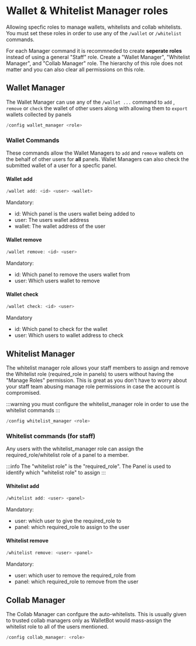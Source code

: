 # Wallet & Whitelist Manager roles

Allowing specfic roles to manage wallets, whitelists and collab whitelists. You must set these roles in order to use any of the `/wallet` or `/whitelist` commands. 

For each Manager command it is recommneded to create **seperate roles** instead of using a general "Staff" role. Create a "Wallet Manager", "Whitelist Manager", and "Collab Manager" role. The hierarchy of this role does not matter and you can also clear all permissions on this role.

## Wallet Manager

The Wallet Manager can use any of the `/wallet ...` command to `add` , `remove` or `check` the wallet of other users along with allowing them to `export` wallets collected by panels

```go
/config wallet_manager <role>
```

### Wallet Commands

These commands allow the Wallet Managers to `add` and `remove` wallets on the behalf of other users for **all** panels. Wallet Managers can also check the submitted wallet of a user for a specfic panel.

#### Wallet add

```go
/wallet add: <id> <user> <wallet> 
```

Mandatory:

- id: Which panel is the users wallet being added to
- user: The users wallet address
- wallet: The wallet address of the user

#### Wallet remove
```go
/wallet remove: <id> <user> 
```

Mandatory:

- id: Which panel to remove the users wallet from
- user: Which users wallet to remove

#### Wallet check
```go
/wallet check: <id> <user> 
```

Mandatory

- id: Which panel to check for the wallet
- user: Which users to wallet address to check

## Whitelist Manager

The whitelist manager role allows your staff members to assign and remove the Whitelist role (required_role in panels) to users without having the "Manage Roles" permission.  This is great as you don't have to worry about your staff team abusing manage role permissions in case the account is compromised.

:::warning
you must configure the whitelist_manager role in order to use the whitelist commands
:::

```go
/config whitelist_manager <role>
```

### Whitelist commands (for staff)
Any users with the whitelist_manager role can assign the required_role/whitelist role of a panel to a member. 

:::info
The "whitelist role" is the "required_role". The Panel is used to identify which "whitelist role" to assign
:::

#### Whitelist add
```go
/whitelist add: <user> <panel>
```

Mandatory:
- user: which user to give the required_role to
- panel: which required_role to assign to the user

#### Whitelist remove
```go
/whitelist remove: <user> <panel>
```

Mandatory:
- user: which user to remove the required_role from
- panel: which required_role to remove from the user

## Collab Manager

The Collab Manager can confgure the auto-whitelists. This is usually given to trusted collab managers only as WalletBot would mass-assign the whitelist role to all of the users mentioned. 

```go
/config collab_manager: <role>
```

